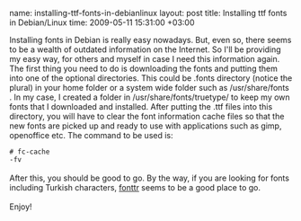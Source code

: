 name: installing-ttf-fonts-in-debianlinux
layout: post
title: Installing ttf fonts in Debian/Linux
time: 2009-05-11 15:31:00 +03:00

Installing fonts in Debian is really easy nowadays. But, even so, there seems to be a wealth of outdated information on the Internet. So I'll be providing my easy way, for others and myself in case I need this information again. The first thing you need to do is downloading the fonts and putting them into one of the optional directories. This could be .fonts directory (notice the plural) in your home folder or a system wide folder such as /usr/share/fonts . In my case, I created a folder in /usr/share/fonts/truetype/ to keep my own fonts that I downloaded and installed. After putting the .ttf files into this directory, you will have to clear the font information cache files so that the new fonts are picked up and ready to use with applications such as gimp, openoffice etc. The command to be used is:<br /><code><br /># fc-cache -fv<br /></code><br />After this, you should be good to go. By the way, if you are looking for fonts including Turkish characters, <a href="http://www.fonttr.com/font.aspx">fonttr</a> seems to be a good place to go.<br /><br />Enjoy!
